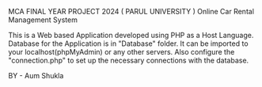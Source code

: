 MCA FINAL YEAR PROJECT 2024 ( PARUL UNIVERSITY )
Online Car Rental Management System 

This is a Web based Application developed using PHP as a Host Language. Database for the Application is in "Database" folder. It can be imported to your localhost(phpMyAdmin) or any other servers. Also configure the "connection.php" to set up the necessary connections with the database.


 BY - Aum Shukla 
